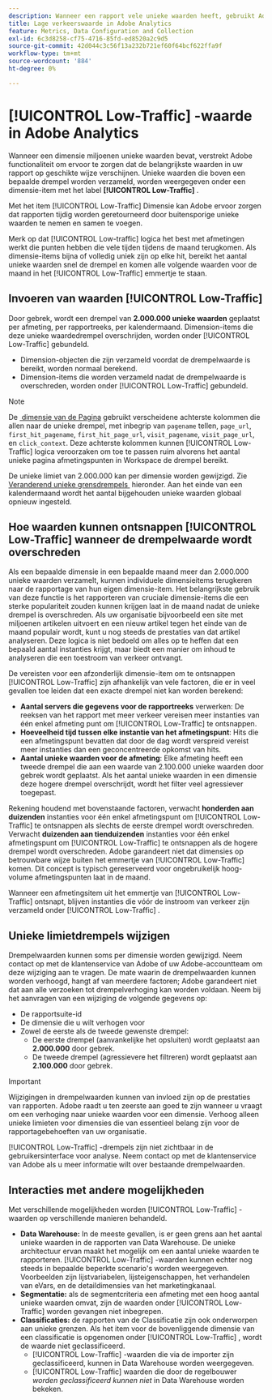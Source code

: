 ```yaml
---
description: Wanneer een rapport vele unieke waarden heeft, gebruikt Adobe het de afmetingspunt van het Laag-Verkeer om rapportprestaties te verbeteren.
title: Lage verkeerswaarde in Adobe Analytics
feature: Metrics, Data Configuration and Collection
exl-id: 6c3d8258-cf75-4716-85fd-ed8520a2c9d5
source-git-commit: 42d044c3c56f13a232b721ef60f64bcf622ffa9f
workflow-type: tm+mt
source-wordcount: '884'
ht-degree: 0%

---
```


# [!UICONTROL Low-Traffic] -waarde in Adobe Analytics

Wanneer een dimensie miljoenen unieke waarden bevat, verstrekt Adobe functionaliteit om ervoor te zorgen dat de belangrijkste waarden in uw rapport op geschikte wijze verschijnen. Unieke waarden die boven een bepaalde drempel worden verzameld, worden weergegeven onder een dimensie-item met het label **[!UICONTROL Low-Traffic]** .

Met het item [!UICONTROL Low-Traffic] Dimensie kan Adobe ervoor zorgen dat rapporten tijdig worden geretourneerd door buitensporige unieke waarden te nemen en samen te voegen.

Merk op dat [!UICONTROL Low-traffic] logica het best met afmetingen werkt die punten hebben die vele tijden tijdens de maand terugkomen. Als dimensie-items bijna of volledig uniek zijn op elke hit, bereikt het aantal unieke waarden snel de drempel en komen alle volgende waarden voor de maand in het [!UICONTROL Low-Traffic] emmertje te staan.

## Invoeren van waarden [!UICONTROL Low-Traffic]

Door gebrek, wordt een drempel van **2.000.000 unieke waarden** geplaatst per afmeting, per rapportreeks, per kalendermaand. Dimension-items die deze unieke waardedrempel overschrijden, worden onder [!UICONTROL Low-Traffic] gebundeld.

* Dimension-objecten die zijn verzameld voordat de drempelwaarde is bereikt, worden normaal berekend.
* Dimension-items die worden verzameld nadat de drempelwaarde is overschreden, worden onder [!UICONTROL Low-Traffic] gebundeld.

>[!NOTE]
>De [&#x200B; dimensie van de Pagina &#x200B;](../components/dimensions/page.md) gebruikt verscheidene achterste kolommen die allen naar de unieke drempel, met inbegrip van `pagename` tellen, `page_url`, `first_hit_pagename`, `first_hit_page_url`, `visit_pagename`, `visit_page_url`, en `click_context`. Deze achterste kolommen kunnen [!UICONTROL Low-Traffic] logica veroorzaken om toe te passen ruim alvorens het aantal unieke pagina afmetingspunten in Workspace de drempel bereikt.

De unieke limiet van 2.000.000 kan per dimensie worden gewijzigd. Zie [&#x200B; Veranderend unieke grensdrempels &#x200B;](#changing-unique-limit-thresholds) hieronder. Aan het einde van een kalendermaand wordt het aantal bijgehouden unieke waarden globaal opnieuw ingesteld.

## Hoe waarden kunnen ontsnappen [!UICONTROL Low-Traffic] wanneer de drempelwaarde wordt overschreden

Als een bepaalde dimensie in een bepaalde maand meer dan 2.000.000 unieke waarden verzamelt, kunnen individuele dimensieitems terugkeren naar de rapportage van hun eigen dimensie-item. Het belangrijkste gebruik van deze functie is het rapporteren van cruciale dimensie-items die een sterke populariteit zouden kunnen krijgen laat in de maand nadat de unieke drempel is overschreden. Als uw organisatie bijvoorbeeld een site met miljoenen artikelen uitvoert en een nieuw artikel tegen het einde van de maand populair wordt, kunt u nog steeds de prestaties van dat artikel analyseren. Deze logica is niet bedoeld om alles op te heffen dat een bepaald aantal instanties krijgt, maar biedt een manier om inhoud te analyseren die een toestroom van verkeer ontvangt.

De vereisten voor een afzonderlijk dimensie-item om te ontsnappen [!UICONTROL Low-Traffic] zijn afhankelijk van vele factoren, die er in veel gevallen toe leiden dat een exacte drempel niet kan worden berekend:

* **Aantal servers die gegevens voor de rapportreeks** verwerken: De reeksen van het rapport met meer verkeer vereisen meer instanties van één enkel afmeting punt om [!UICONTROL Low-Traffic] te ontsnappen.
* **Hoeveelheid tijd tussen elke instantie van het afmetingspunt**: Hits die een afmetingspunt bevatten dat door de dag wordt verspreid vereist meer instanties dan een geconcentreerde opkomst van hits.
* **Aantal unieke waarden voor de afmeting**: Elke afmeting heeft een tweede drempel die aan een waarde van 2.100.000 unieke waarden door gebrek wordt geplaatst. Als het aantal unieke waarden in een dimensie deze hogere drempel overschrijdt, wordt het filter veel agressiever toegepast.

Rekening houdend met bovenstaande factoren, verwacht **honderden aan duizenden** instanties voor één enkel afmetingspunt om [!UICONTROL Low-Traffic] te ontsnappen als slechts de eerste drempel wordt overschreden. Verwacht **duizenden aan tienduizenden** instanties voor één enkel afmetingspunt om [!UICONTROL Low-Traffic] te ontsnappen als de hogere drempel wordt overschreden. Adobe garandeert niet dat dimensies op betrouwbare wijze buiten het emmertje van [!UICONTROL Low-Traffic] komen. Dit concept is typisch gereserveerd voor ongebruikelijk hoog-volume afmetingspunten laat in de maand.

Wanneer een afmetingsitem uit het emmertje van [!UICONTROL Low-Traffic] ontsnapt, blijven instanties die vóór de instroom van verkeer zijn verzameld onder [!UICONTROL Low-Traffic] .

## Unieke limietdrempels wijzigen

Drempelwaarden kunnen soms per dimensie worden gewijzigd. Neem contact op met de klantenservice van Adobe of uw Adobe-accountteam om deze wijziging aan te vragen. De mate waarin de drempelwaarden kunnen worden verhoogd, hangt af van meerdere factoren; Adobe garandeert niet dat aan alle verzoeken tot drempelverhoging kan worden voldaan. Neem bij het aanvragen van een wijziging de volgende gegevens op:

* De rapportsuite-id
* De dimensie die u wilt verhogen voor
* Zowel de eerste als de tweede gewenste drempel:
   * De eerste drempel (aanvankelijke het opsluiten) wordt geplaatst aan **2.000.000** door gebrek.
   * De tweede drempel (agressievere het filtreren) wordt geplaatst aan **2.100.000** door gebrek.

>[!IMPORTANT]
>
>Wijzigingen in drempelwaarden kunnen van invloed zijn op de prestaties van rapporten. Adobe raadt u ten zeerste aan goed te zijn wanneer u vraagt om een verhoging naar unieke waarden voor een dimensie. Verhoog alleen unieke limieten voor dimensies die van essentieel belang zijn voor de rapportagebehoeften van uw organisatie.

[!UICONTROL Low-Traffic] -drempels zijn niet zichtbaar in de gebruikersinterface voor analyse. Neem contact op met de klantenservice van Adobe als u meer informatie wilt over bestaande drempelwaarden.

## Interacties met andere mogelijkheden

Met verschillende mogelijkheden worden [!UICONTROL Low-Traffic] -waarden op verschillende manieren behandeld.

* **Data Warehouse:** In de meeste gevallen, is er geen grens aan het aantal unieke waarden in de rapporten van Data Warehouse. De unieke architectuur ervan maakt het mogelijk om een aantal unieke waarden te rapporteren. [!UICONTROL Low-Traffic] -waarden kunnen echter nog steeds in bepaalde beperkte scenario&#39;s worden weergegeven. Voorbeelden zijn lijstvariabelen, lijsteigenschappen, het verhandelen van eVars, en de detaildimensies van het marketingkanaal.
* **Segmentatie:** als de segmentcriteria een afmeting met een hoog aantal unieke waarden omvat, zijn de waarden onder [!UICONTROL Low-Traffic] worden gevangen niet inbegrepen.
* **Classificaties:** de rapporten van de Classificatie zijn ook onderworpen aan unieke grenzen. Als het item voor de bovenliggende dimensie van een classificatie is opgenomen onder [!UICONTROL Low-Traffic] , wordt de waarde niet geclassificeerd.
   * [!UICONTROL Low-Traffic] -waarden die via de importer zijn geclassificeerd, kunnen in Data Warehouse worden weergegeven. <!-- AN-115871 -->
   * [!UICONTROL Low-Traffic] waarden die door de regelbouwer *worden geclassificeerd kunnen niet* in Data Warehouse worden bekeken. <!-- AN-122872 -->
